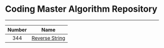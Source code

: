 # Coding Master Algorithm Repository
---

|  Number  |                                            Name                                            |
|:--------:|:------------------------------------------------------------------------------------------:|
| 344      |[Reverse String](https://leetcode.com/problems/reverse-string/)                             |
